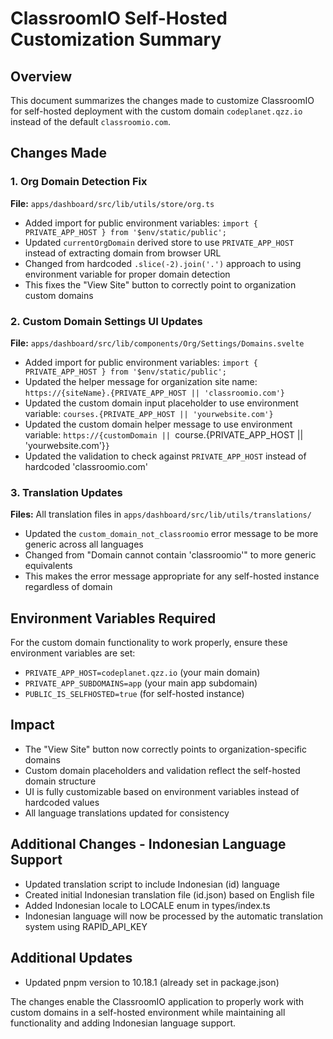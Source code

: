 # ClassroomIO Self-Hosted Customization Summary

## Overview
This document summarizes the changes made to customize ClassroomIO for self-hosted deployment with the custom domain `codeplanet.qzz.io` instead of the default `classroomio.com`.

## Changes Made

### 1. Org Domain Detection Fix
**File:** `apps/dashboard/src/lib/utils/store/org.ts`
- Added import for public environment variables: `import { PRIVATE_APP_HOST } from '$env/static/public';`
- Updated `currentOrgDomain` derived store to use `PRIVATE_APP_HOST` instead of extracting domain from browser URL
- Changed from hardcoded `.slice(-2).join('.')` approach to using environment variable for proper domain detection
- This fixes the "View Site" button to correctly point to organization custom domains

### 2. Custom Domain Settings UI Updates
**File:** `apps/dashboard/src/lib/components/Org/Settings/Domains.svelte`
- Added import for public environment variables: `import { PRIVATE_APP_HOST } from '$env/static/public';`
- Updated the helper message for organization site name: `https://{siteName}.{PRIVATE_APP_HOST || 'classroomio.com'}`
- Updated the custom domain input placeholder to use environment variable: `courses.{PRIVATE_APP_HOST || 'yourwebsite.com'}`
- Updated the custom domain helper message to use environment variable: `https://{customDomain || `course.{PRIVATE_APP_HOST || 'yourwebsite.com'}`}`
- Updated the validation to check against `PRIVATE_APP_HOST` instead of hardcoded 'classroomio.com'

### 3. Translation Updates
**Files:** All translation files in `apps/dashboard/src/lib/utils/translations/`
- Updated the `custom_domain_not_classroomio` error message to be more generic across all languages
- Changed from "Domain cannot contain 'classroomio'" to more generic equivalents
- This makes the error message appropriate for any self-hosted instance regardless of domain

## Environment Variables Required
For the custom domain functionality to work properly, ensure these environment variables are set:
- `PRIVATE_APP_HOST=codeplanet.qzz.io` (your main domain)
- `PRIVATE_APP_SUBDOMAINS=app` (your main app subdomain)
- `PUBLIC_IS_SELFHOSTED=true` (for self-hosted instance)

## Impact
- The "View Site" button now correctly points to organization-specific domains
- Custom domain placeholders and validation reflect the self-hosted domain structure
- UI is fully customizable based on environment variables instead of hardcoded values
- All language translations updated for consistency

## Additional Changes - Indonesian Language Support
- Updated translation script to include Indonesian (id) language
- Created initial Indonesian translation file (id.json) based on English file
- Added Indonesian locale to LOCALE enum in types/index.ts
- Indonesian language will now be processed by the automatic translation system using RAPID_API_KEY

## Additional Updates
- Updated pnpm version to 10.18.1 (already set in package.json)

The changes enable the ClassroomIO application to properly work with custom domains in a self-hosted environment while maintaining all functionality and adding Indonesian language support.